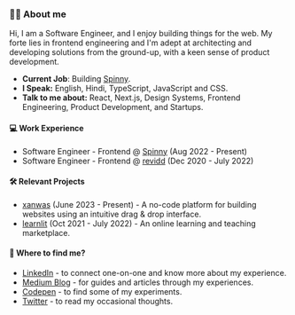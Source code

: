 ### 👋🏻 About me
Hi, I am a Software Engineer, and I enjoy building things for the web. 
My forte lies in frontend engineering and I'm adept at architecting and developing solutions from the ground-up, with a keen sense of product development.

* **Current Job**: Building [Spinny](https://spinny.com/).
* **I Speak:** English, Hindi, TypeScript, JavaScript and CSS.
* **Talk to me about:** React, Next.js, Design Systems, Frontend Engineering, Product Development, and Startups.

#### 💻 Work Experience
* Software Engineer - Frontend @ [Spinny](https://spinny.com/) (Aug 2022 - Present)
* Software Engineer - Frontend @ [revidd](https://revidd.com/) (Dec 2020 - July 2022)

#### 🛠️ Relevant Projects
* [xanwas](https://xanwas.com/) (June 2023 - Present) - A no-code platform for building websites using an intuitive drag & drop interface.
* [learnlit](https://github.com/rishavbharti/learnlit-frontend) (Oct 2021 - July 2022) - An online learning and teaching marketplace.

#### 👀 Where to find me?
* [LinkedIn](https://linkedin.com/in/rishavbharti) - to connect one-on-one and know more about my experience.
* [Medium Blog](https://rishavbharti.medium.com/) - for guides and articles through my experiences.
* [Codepen](https://codepen.io/rishavbharti_) - to find some of my experiments.
* [Twitter](https://twitter.com/rishavbharti_) - to read my occasional thoughts.
